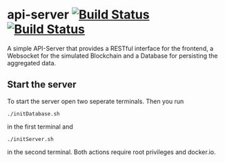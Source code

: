 # api-server [![Build Status](https://travis-ci.org/BPChain/api-server.svg?branch=master)](https://travis-ci.org/BPChain/api-server) [![Build Status](https://travis-ci.org/BPChain/api-server.svg?branch=dev)](https://travis-ci.org/BPChain/api-server)

A simple API-Server that provides a RESTful interface for the frontend, a Websocket for the simulated Blockchain and a Database for persisting the aggregated data.

## Start the server

To start the server open two seperate terminals. Then you run 
```shell
./initDatabase.sh
``` 
in the first terminal and 

```shell
./initServer.sh
```
in the second terminal. Both actions require root privileges and docker.io.
